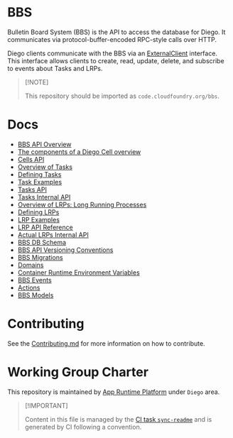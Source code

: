 # BBS

Bulletin Board System (BBS) is the API to access the database for Diego.
It communicates via protocol-buffer-encoded RPC-style calls over HTTP.

Diego clients communicate with the BBS via an
[ExternalClient](https://godoc.org/github.com/cloudfoundry/bbs#ExternalClient)
interface. This interface allows clients to create, read, update,
delete, and subscribe to events about Tasks and LRPs.

> \[!NOTE\]
>
> This repository should be imported as `code.cloudfoundry.org/bbs`.

# Docs

-   [BBS API Overview](./docs/010-overview.md)
-   [The components of a Diego Cell overview](./docs/011-cells.md)
-   [Cells API](./docs/012-api-cells.md)
-   [Overview of Tasks](./docs/020-tasks.md)
-   [Defining Tasks](./docs/021-defining-tasks.md)
-   [Task Examples](./docs/022-task-examples.md)
-   [Tasks API](./docs/023-api-tasks.md)
-   [Tasks Internal API](./docs/024-api-tasks-internal.md)
-   [Overview of LRPs: Long Running Processes](./docs/030-lrps.md)
-   [Defining LRPs](./docs/031-defining-lrps.md)
-   [LRP Examples](./docs/032-lrp-examples.md)
-   [LRP API Reference](./docs/033-api-lrps.md)
-   [Actual LRPs Internal API](./docs/034-api-lrps-internal.md)
-   [BBS DB Schema](./docs/040-schema-description.md)
-   [BBS API Versioning
    Conventions](./docs/041-revisioning-bbs-api-endpoints.md)
-   [BBS Migrations](./docs/042-bbs-migration.md)
-   [Domains](./docs/050-domains.md)
-   [Container Runtime Environment Variables](./docs/051-environment.md)
-   [BBS Events](./docs/052-events.md)
-   [Actions](./docs/053-actions.md)
-   [BBS Models](./docs/054-common-models.md)

# Contributing

See the [Contributing.md](./.github/CONTRIBUTING.md) for more
information on how to contribute.

# Working Group Charter

This repository is maintained by [App Runtime
Platform](https://github.com/cloudfoundry/community/blob/main/toc/working-groups/app-runtime-platform.md)
under `Diego` area.

> \[!IMPORTANT\]
>
> Content in this file is managed by the [CI task
> `sync-readme`](https://github.com/cloudfoundry/wg-app-platform-runtime-ci/blob/main/shared/tasks/sync-readme/metadata.yml)
> and is generated by CI following a convention.
